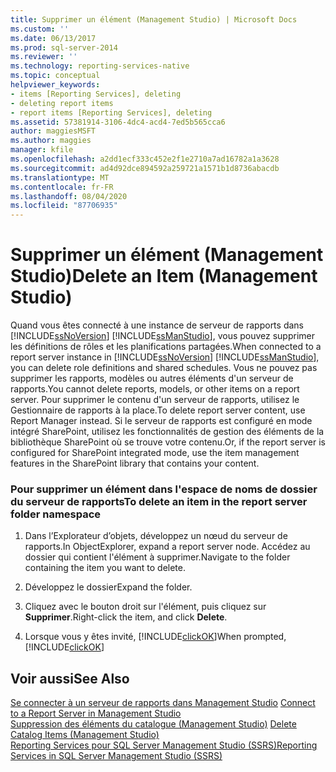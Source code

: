 ```yaml
---
title: Supprimer un élément (Management Studio) | Microsoft Docs
ms.custom: ''
ms.date: 06/13/2017
ms.prod: sql-server-2014
ms.reviewer: ''
ms.technology: reporting-services-native
ms.topic: conceptual
helpviewer_keywords:
- items [Reporting Services], deleting
- deleting report items
- report items [Reporting Services], deleting
ms.assetid: 57381914-3106-4dc4-acd4-7ed5b565cca6
author: maggiesMSFT
ms.author: maggies
manager: kfile
ms.openlocfilehash: a2dd1ecf333c452e2f1e2710a7ad16782a1a3628
ms.sourcegitcommit: ad4d92dce894592a259721a1571b1d8736abacdb
ms.translationtype: MT
ms.contentlocale: fr-FR
ms.lasthandoff: 08/04/2020
ms.locfileid: "87706935"
---
```

# <a name="delete-an-item-management-studio"></a><span data-ttu-id="3d7d4-102">Supprimer un élément (Management Studio)</span><span class="sxs-lookup"><span data-stu-id="3d7d4-102">Delete an Item (Management Studio)</span></span>
  <span data-ttu-id="3d7d4-103">Quand vous êtes connecté à une instance de serveur de rapports dans [!INCLUDE[ssNoVersion](../../includes/ssnoversion-md.md)] [!INCLUDE[ssManStudio](../../includes/ssmanstudio-md.md)], vous pouvez supprimer les définitions de rôles et les planifications partagées.</span><span class="sxs-lookup"><span data-stu-id="3d7d4-103">When connected to a report server instance in [!INCLUDE[ssNoVersion](../../includes/ssnoversion-md.md)] [!INCLUDE[ssManStudio](../../includes/ssmanstudio-md.md)], you can delete role definitions and shared schedules.</span></span> <span data-ttu-id="3d7d4-104">Vous ne pouvez pas supprimer les rapports, modèles ou autres éléments d'un serveur de rapports.</span><span class="sxs-lookup"><span data-stu-id="3d7d4-104">You cannot delete reports, models, or other items on a report server.</span></span> <span data-ttu-id="3d7d4-105">Pour supprimer le contenu d'un serveur de rapports, utilisez le Gestionnaire de rapports à la place.</span><span class="sxs-lookup"><span data-stu-id="3d7d4-105">To delete report server content, use Report Manager instead.</span></span> <span data-ttu-id="3d7d4-106">Si le serveur de rapports est configuré en mode intégré SharePoint, utilisez les fonctionnalités de gestion des éléments de la bibliothèque SharePoint où se trouve votre contenu.</span><span class="sxs-lookup"><span data-stu-id="3d7d4-106">Or, if the report server is configured for SharePoint integrated mode, use the item management features in the SharePoint library that contains your content.</span></span>  
  
### <a name="to-delete-an-item-in-the-report-server-folder-namespace"></a><span data-ttu-id="3d7d4-107">Pour supprimer un élément dans l'espace de noms de dossier du serveur de rapports</span><span class="sxs-lookup"><span data-stu-id="3d7d4-107">To delete an item in the report server folder namespace</span></span>  
  
1.  <span data-ttu-id="3d7d4-108">Dans l’Explorateur d’objets, développez un nœud du serveur de rapports.</span><span class="sxs-lookup"><span data-stu-id="3d7d4-108">In ObjectExplorer, expand a report server node.</span></span> <span data-ttu-id="3d7d4-109">Accédez au dossier qui contient l'élément à supprimer.</span><span class="sxs-lookup"><span data-stu-id="3d7d4-109">Navigate to the folder containing the item you want to delete.</span></span>  
  
2.  <span data-ttu-id="3d7d4-110">Développez le dossier</span><span class="sxs-lookup"><span data-stu-id="3d7d4-110">Expand the folder.</span></span>  
  
3.  <span data-ttu-id="3d7d4-111">Cliquez avec le bouton droit sur l'élément, puis cliquez sur **Supprimer**.</span><span class="sxs-lookup"><span data-stu-id="3d7d4-111">Right-click the item, and click **Delete**.</span></span>  
  
4.  <span data-ttu-id="3d7d4-112">Lorsque vous y êtes invité, [!INCLUDE[clickOK](../../includes/clickok-md.md)]</span><span class="sxs-lookup"><span data-stu-id="3d7d4-112">When prompted, [!INCLUDE[clickOK](../../includes/clickok-md.md)]</span></span>  
  
## <a name="see-also"></a><span data-ttu-id="3d7d4-113">Voir aussi</span><span class="sxs-lookup"><span data-stu-id="3d7d4-113">See Also</span></span>  
 <span data-ttu-id="3d7d4-114">[Se connecter à un serveur de rapports dans Management Studio](connect-to-a-report-server-in-management-studio.md) </span><span class="sxs-lookup"><span data-stu-id="3d7d4-114">[Connect to a Report Server in Management Studio](connect-to-a-report-server-in-management-studio.md) </span></span>  
 <span data-ttu-id="3d7d4-115">[Suppression des éléments du catalogue &#40;Management Studio&#41;](delete-catalog-items-management-studio.md) </span><span class="sxs-lookup"><span data-stu-id="3d7d4-115">[Delete Catalog Items &#40;Management Studio&#41;](delete-catalog-items-management-studio.md) </span></span>  
 [<span data-ttu-id="3d7d4-116">Reporting Services pour SQL Server Management Studio &#40;SSRS&#41;</span><span class="sxs-lookup"><span data-stu-id="3d7d4-116">Reporting Services in SQL Server Management Studio &#40;SSRS&#41;</span></span>](reporting-services-in-sql-server-management-studio-ssrs.md)  
  
  
